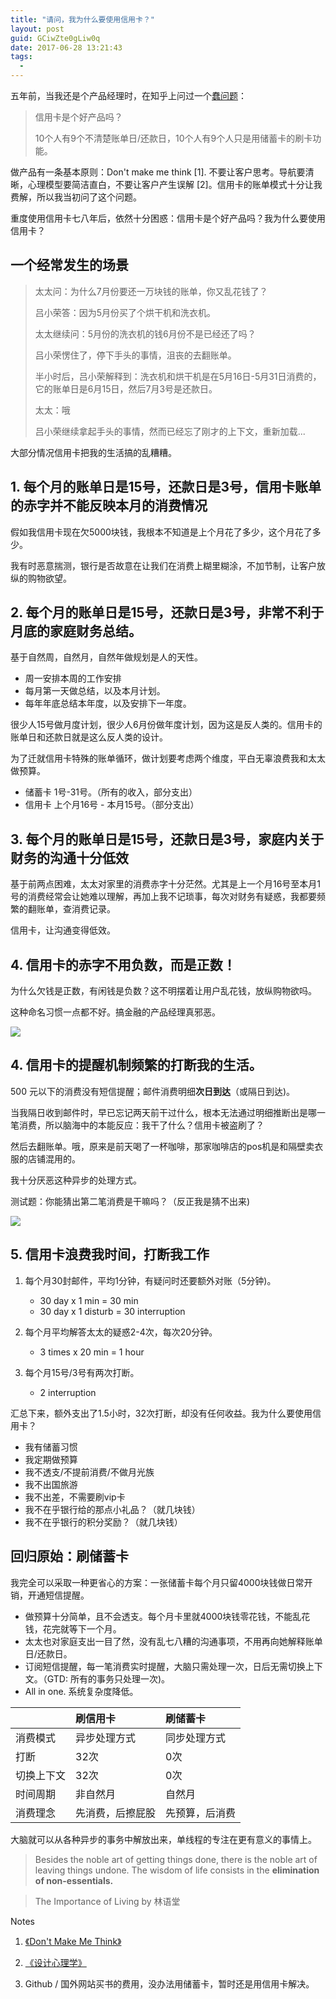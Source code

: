 ```yaml
---
title: "请问，我为什么要使用信用卡？"
layout: post
guid: GCiwZte0gLiw0q
date: 2017-06-28 13:21:43
tags:
  -
---
```


五年前，当我还是个产品经理时，在知乎上问过一个[蠢问题](https://www.zhihu.com/question/20398841/log)：

> 信用卡是个好产品吗？
>
> 10个人有9个不清楚账单日/还款日，10个人有9个人只是用储蓄卡的刷卡功能。

做产品有一条基本原则：Don't make me think [1]. 不要让客户思考。导航要清晰，心理模型要简洁直白，不要让客户产生误解 [2]。信用卡的账单模式十分让我费解，所以我当初问了这个问题。

重度使用信用卡七八年后，依然十分困惑：信用卡是个好产品吗？我为什么要使用信用卡？


## 一个经常发生的场景

> 太太问：为什么7月份要还一万块钱的账单，你又乱花钱了？
> 
> 吕小荣答：因为5月份买了个烘干机和洗衣机。
> 
> 太太继续问：5月份的洗衣机的钱6月份不是已经还了吗？
> 
> 吕小荣愣住了，停下手头的事情，沮丧的去翻账单。
> 
> 半小时后，吕小荣解释到：洗衣机和烘干机是在5月16日-5月31日消费的，它的账单日是6月15日，然后7月3号是还款日。
> 
> 太太：哦
> 
> 吕小荣继续拿起手头的事情，然而已经忘了刚才的上下文，重新加载...

大部分情况信用卡把我的生活搞的乱糟糟。

## 1. 每个月的账单日是15号，还款日是3号，信用卡账单的赤字并不能反映本月的消费情况

假如我信用卡现在欠5000块钱，我根本不知道是上个月花了多少，这个月花了多少。

我有时恶意揣测，银行是否故意在让我们在消费上糊里糊涂，不加节制，让客户放纵的购物欲望。

## 2. 每个月的账单日是15号，还款日是3号，非常不利于月底的家庭财务总结。

基于自然周，自然月，自然年做规划是人的天性。

- 周一安排本周的工作安排
- 每月第一天做总结，以及本月计划。
- 每年年底总结本年度，以及安排下一年度。

很少人15号做月度计划，很少人6月份做年度计划，因为这是反人类的。信用卡的账单日和还款日就是这么反人类的设计。

为了迁就信用卡特殊的账单循环，做计划要考虑两个维度，平白无辜浪费我和太太做预算。

- 储蓄卡 1号-31号。（所有的收入，部分支出）
- 信用卡 上个月16号 - 本月15号。（部分支出）

## 3. 每个月的账单日是15号，还款日是3号，家庭内关于财务的沟通十分低效

基于前两点困难，太太对家里的消费赤字十分茫然。尤其是上一个月16号至本月1号的消费经常会让她难以理解，再加上我不记琐事，每次对财务有疑惑，我都要频繁的翻账单，查消费记录。

信用卡，让沟通变得低效。

## 4. 信用卡的赤字不用负数，而是正数！

为什么欠钱是正数，有闲钱是负数？这不明摆着让用户乱花钱，放纵购物欲吗。

这种命名习惯一点都不好。搞金融的产品经理真邪恶。

![](/media/files/2017/2017-06-28-confusing.jpeg)


## 4. 信用卡的提醒机制频繁的打断我的生活。

500 元以下的消费没有短信提醒；邮件消费明细**次日到达**（或隔日到达)。

当我隔日收到邮件时，早已忘记两天前干过什么，根本无法通过明细推断出是哪一笔消费，所以脑海中的本能反应：我干了什么？信用卡被盗刷了？

然后去翻账单。哦，原来是前天喝了一杯咖啡，那家咖啡店的pos机是和隔壁卖衣服的店铺混用的。

我十分厌恶这种异步的处理方式。

测试题：你能猜出第二笔消费是干嘛吗？（反正我是猜不出来)

![](/media/files/2017/2017-06-28-billing.jpeg)

## 5. 信用卡浪费我时间，打断我工作

1. 每个月30封邮件，平均1分钟，有疑问时还要额外对账（5分钟)。
	* 30 day x 1 min = 30 min
	* 30 day x 1 disturb = 30 interruption

2. 每个月平均解答太太的疑惑2-4次，每次20分钟。

	* 3 times x 20 min = 1 hour

3. 每个月15号/3号有两次打断。

	* 2 interruption

汇总下来，额外支出了1.5小时，32次打断，却没有任何收益。我为什么要使用信用卡？


- 我有储蓄习惯
- 我定期做预算
- 我不透支/不提前消费/不做月光族
- 我不出国旅游
- 我不出差，不需要刷vip卡
- 我不在乎银行给的那点小礼品？（就几块钱）
- 我不在乎银行的积分奖励？（就几块钱）

## 回归原始：刷储蓄卡

我完全可以采取一种更省心的方案：一张储蓄卡每个月只留4000块钱做日常开销，开通短信提醒。

- 做预算十分简单，且不会透支。每个月卡里就4000块钱零花钱，不能乱花钱，花完就等下一个月。
- 太太也对家庭支出一目了然，没有乱七八糟的沟通事项，不用再向她解释账单日/还款日。
- 订阅短信提醒，每一笔消费实时提醒，大脑只需处理一次，日后无需切换上下文。（GTD: 所有的事务只处理一次)。
- All in one. 系统复杂度降低。

|  | 刷信用卡 | 刷储蓄卡 |
|:-- |:--|:--|
| 消费模式| 异步处理方式 | 同步处理方式 |
| 打断 | 32次 | 0次 |
| 切换上下文| 32次  | 0次 |
| 时间周期  | 非自然月 | 自然月 |
| 消费理念  | 先消费，后擦屁股 | 先预算，后消费 |


大脑就可以从各种异步的事务中解放出来，单线程的专注在更有意义的事情上。

> Besides the noble art of getting things done, there is the noble art of leaving things undone. The wisdom of life consists in the **elimination of non-essentials.**

> The Importance of Living by 林语堂


Notes

1. [《Don't Make Me Think》](https://book.douban.com/subject/1440223/)

2. [《设计心理学》](https://book.douban.com/subject/1288844/)

3. Github / 国外网站买书的费用，没办法用储蓄卡，暂时还是用信用卡解决。
